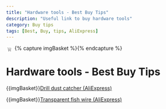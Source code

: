 ```yaml
---
title: "Hardware tools - Best Buy Tips"
description: "Useful link to buy hardware tools"
category: Buy tips
tags: [Best, Buy, tips, AliExpress]
---
```

{% capture imgBasket %}<img src="images/basket.png" alt="" style="margin-right:5px;margin-top:4px;padding-right:2px;float:left"/>{% endcapture %}

# Hardware tools - Best Buy Tips

{{imgBasket}}<a href="https://s.click.aliexpress.com/e/_DlCi1oF" target="_blank">Drill dust catcher (AliExpress)</a>

{{imgBasket}}<a href="https://s.click.aliexpress.com/e/_DFnHRo3" target="_blank">Transparent fish wire (AliExpress)</a>

